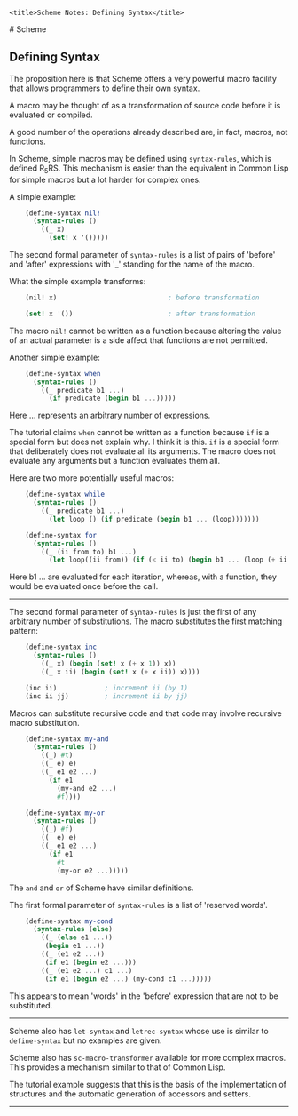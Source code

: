 <!DOCTYPE html>
<html lang="en-GB">
    <!-- scheme notes by NewForester is licensed under a Creative Commons Attribution-ShareAlike 4.0 International Licence. -->
<head>
    <meta charset="UTF-8" />
    <meta name="description" content="Notes on the Yet Another Scheme Introduction tutorial" />
    <meta name="keywords" content="Scheme" />
    <meta name="author" content="NewForester" />
    <meta name="viewport" content="width=device-width, initial-scale=1.0" />
    <link rel="stylesheet" href="../styles/style-sheet.css" />

    <title>Scheme Notes: Defining Syntax</title>
</head>

<body>
# Scheme

## Defining Syntax

The proposition here is that Scheme offers a very powerful macro facility that allows programmers to define their own syntax.

A macro may be thought of as a transformation of source code before it is evaluated or compiled.

A good number of the operations already described are, in fact, macros, not functions.

In Scheme, simple macros may be defined using `syntax-rules`, which is defined R<sub>5</sub>RS.
This mechanism is easier than the equivalent in Common Lisp for simple macros but a lot harder for complex ones.

A simple example:

```scheme
    (define-syntax nil!
      (syntax-rules ()
        ((_ x)
          (set! x '()))))
```

The second formal parameter of `syntax-rules` is a list of pairs of 'before' and 'after' expressions with '_' standing for the name of the macro.

What the simple example transforms:

```scheme
    (nil! x)                            ; before transformation

    (set! x '())                        ; after transformation
```

The macro `nil!` cannot be written as a function because altering the value of an actual parameter is a side affect that functions are not permitted.

Another simple example:

```scheme
    (define-syntax when
      (syntax-rules ()
        ((_ predicate b1 ...)
          (if predicate (begin b1 ...)))))
```

Here ... represents an arbitrary number of expressions.

The tutorial claims `when` cannot be written as a function because `if` is a special form but does not explain why.
I think it is this.  `if` is a special form that deliberately does not evaluate all its arguments.
The macro does not evaluate any arguments but a function evaluates them all.

Here are two more potentially useful macros:

```scheme
    (define-syntax while
      (syntax-rules ()
        ((_ predicate b1 ...)
          (let loop () (if predicate (begin b1 ... (loop)))))))

    (define-syntax for
      (syntax-rules ()
        ((_ (ii from to) b1 ...)
          (let loop((ii from)) (if (< ii to) (begin b1 ... (loop (+ ii 1))))))))
```

Here b1 ... are evaluated for each iteration, whereas, with a function, they would be evaluated once before the call.

<hr />

The second formal parameter of `syntax-rules` is just the first of any arbitrary number of substitutions.
The macro substitutes the first matching pattern:

```scheme
    (define-syntax inc
      (syntax-rules ()
        ((_ x) (begin (set! x (+ x 1)) x))
        ((_ x ii) (begin (set! x (+ x ii)) x))))

    (inc ii)            ; increment ii (by 1)
    (inc ii jj)         ; increment ii by jj)
```

Macros can substitute recursive code and that code may involve recursive macro substitution.

```scheme
    (define-syntax my-and
      (syntax-rules ()
        ((_) #t)
        ((_ e) e)
        ((_ e1 e2 ...)
          (if e1
            (my-and e2 ...)
            #f))))

    (define-syntax my-or
      (syntax-rules ()
        ((_) #f)
        ((_ e) e)
        ((_ e1 e2 ...)
          (if e1
            #t
            (my-or e2 ...)))))
```

The `and` and `or` of Scheme have similar definitions.

The first formal parameter of `syntax-rules` is a list of 'reserved words'.

```scheme
    (define-syntax my-cond
      (syntax-rules (else)
        ((_ (else e1 ...))
         (begin e1 ...))
        ((_ (e1 e2 ...))
         (if e1 (begin e2 ...)))
        ((_ (e1 e2 ...) c1 ...)
         (if e1 (begin e2 ...) (my-cond c1 ...)))))
```

This appears to mean 'words' in the 'before' expression that are not to be substituted.

<hr />

Scheme also has `let-syntax` and `letrec-syntax` whose use is similar to `define-syntax` but no examples are given.

Scheme also has `sc-macro-transformer` available for more complex macros.
This provides a mechanism similar to that of Common Lisp.

The tutorial example suggests that this is the basis of the implementation of structures
and the automatic generation of accessors and setters.

<hr />

</body>
</html>
